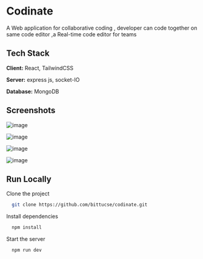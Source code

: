 # Codinate


A Web application for collaborative coding , developer can code together on same code editor ,a Real-time code editor for teams


## Tech Stack

**Client:** React, TailwindCSS

**Server:** express js, socket-IO

**Database:** MongoDB


## Screenshots

![image](https://github.com/bittucse/codinate/assets/97715393/bff7fcba-ba96-47d8-b6ae-d90c013c6ae0)

![image](https://github.com/bittucse/codinate/assets/97715393/0554ae4b-7397-4c87-a312-a1c68a45af2d)

![image](https://github.com/bittucse/codinate/assets/97715393/28abcbff-a5c6-4dfc-bcb5-db2dbfd8eac5)

![image](https://github.com/bittucse/codinate/assets/97715393/2160a977-f2b3-4f2b-adde-31757b7a4a12)


## Run Locally

Clone the project

```bash
  git clone https://github.com/bittucse/codinate.git
```


Install dependencies

```bash
  npm install
```

Start the server

```bash
  npm run dev
```

